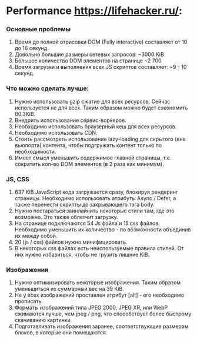 # Performance https://lifehacker.ru/:

  ### Основные проблемы
  1. Время до полной отрисовки DOM (Fully interactive) составляет от 10 до 16 секунд.
  2. Довольно большие размеры сетевых запросов: ~3000 KiB
  3. Большое количество DOM элементов на странице ~2 700
  4. Время загрузки и выполнения всех JS скриптов составляет: ~9 - 10 секунд.

  ### Что можно сделать лучше:
  1. Нужно использовать gzip сжатие для всех ресурсов. Сейчас используется не для всех. Таким образом можно будет сэкономить 80.3KiB.
  2. Внедрить использование сервис-воркеров.
  3. Необходимо использовать браузерный кеш для всех ресурсов.
  4. Необходимо использовать CDN.
  5. Стоить рассмотреть использование lazy-loading для скрытого (вне вьюпорта) контента, чтобы подгружать контент только по необходимости.
  6. Имеет смысл уменьшить содержимое главной страницы, т.е. сократить кол-во DOM элементов (в 2 раза как минимум).

  ### JS, CSS
  1. 637 KiB JavaScript кода загружается сразу, блокируя рендеринг страницы. Необходимо использовать атрибуты Async / Defer, а также перенести скрипты до закрывающего тэга body.
  2. Нужно постараться заинлайнить некоторые стили там, где это возможно. Это также облегчит загрузку.
  3. На странице подключаются 54 Js файла и 15 css файлов. Необходимо уменьшить их количество - по возможности объединив их между собой.
  4. 20 (js / css) файлов нужно минифицировать.
  5. В некоторых css файлах есть неиспользуемые правила стилей. От них нужно избавиться, чтобы не грузить лишние KiB.

  ### Изображения
  1. Нужно оптимизировать некоторые изображения. Таким образом уменьшиться их суммарный вес на 39 KiB.
  2. Не у всех изображений проставлен атрибут [alt] - его необходимо прописать.
  3. Форматы изображений типа JPEG 2000, JPEG XR, или WebP сжимаются лучше, чем jpeg / png, что способствует более быстрому скачиванию картинки.
  4. Подготавливать изображения заранее, соответствующие размерам блоков, в которые они помещаются.
